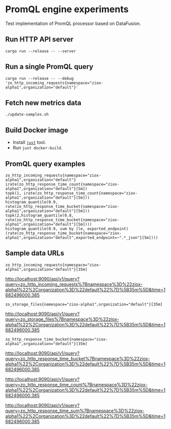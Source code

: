 # PromQL engine experiments

Test implementation of PromQL processor based on DataFusion.

## Run HTTP API server

```shell
cargo run --release -- --server
```

## Run a single PromQL query

```shell
cargo run --release -- --debug 'zo_http_incoming_requests{namespace="ziox-alpha1",organization="default"}'
```

## Fetch new metrics data

```shell
./update-samples.sh
```

## Build Docker image

- Install [`just`](https://github.com/casey/just) tool.
- Run `just docker-build`.

## PromQL query examples

```promql
zo_http_incoming_requests{namespace="ziox-alpha1",organization="default"}
irate(zo_http_response_time_count{namespace="ziox-alpha1",organization="default"}[5m])
topk(1, irate(zo_http_response_time_count{namespace="ziox-alpha1",organization="default"}[5m]))
histogram_quantile(0.9, rate(zo_http_response_time_bucket{namespace="ziox-alpha1",organization="default"}[5m]))
topk(2,histogram_quantile(0.8, rate(zo_http_response_time_bucket{namespace="ziox-alpha1",organization="default"}[5m])))
histogram_quantile(0.9, sum by (le, exported_endpoint) (rate(zo_http_response_time_bucket{namespace="ziox-alpha1",organization="default",exported_endpoint=~".*_json"}[5m])))
```

## Sample data URLs

```promql
zo_http_incoming_requests{namespace="ziox-alpha1",organization="default"}[35m]
```

<http://localhost:9090/api/v1/query?query=zo_http_incoming_requests%7Bnamespace%3D%22ziox-alpha1%22%2Corganization%3D%22default%22%7D%5B35m%5D&time=1682496000.385>

```promql
zo_storage_files{namespace="ziox-alpha1",organization="default"}[35m]
```

<http://localhost:9090/api/v1/query?query=zo_storage_files%7Bnamespace%3D%22ziox-alpha1%22%2Corganization%3D%22default%22%7D%5B35m%5D&time=1682496000.385>

```promql
zo_http_response_time_bucket{namespace="ziox-alpha1",organization="default"}[35m]
```

<http://localhost:9090/api/v1/query?query=zo_http_response_time_bucket%7Bnamespace%3D%22ziox-alpha1%22%2Corganization%3D%22default%22%7D%5B35m%5D&time=1682496000.385>

<http://localhost:9090/api/v1/query?query=zo_http_response_time_count%7Bnamespace%3D%22ziox-alpha1%22%2Corganization%3D%22default%22%7D%5B35m%5D&time=1682496000.385>

<http://localhost:9090/api/v1/query?query=zo_http_response_time_sum%7Bnamespace%3D%22ziox-alpha1%22%2Corganization%3D%22default%22%7D%5B35m%5D&time=1682496000.385>
